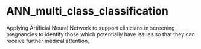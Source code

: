 # ANN_multi_class_classification
Applying Artificial Neural Network to support clinicians in screening pregnancies to identify those which potentially have issues so that they can receive further medical attention.
